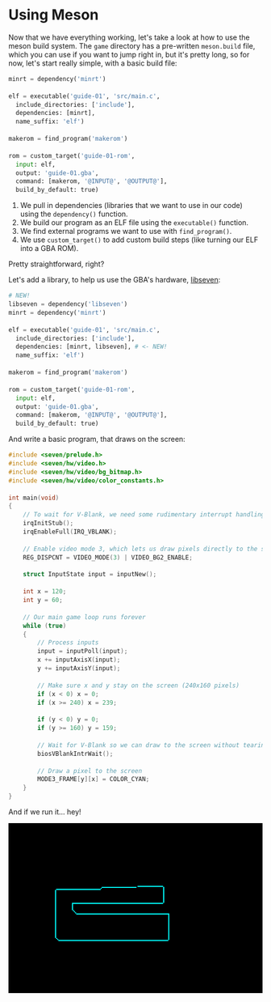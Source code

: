 # Using Meson

Now that we have everything working, let's take a look at how to use the meson build system. The `game` directory has a pre-written `meson.build` file, which you can use if you want to jump right in, but it's pretty long, so for now, let's start really simple, with a basic build file:

```python
minrt = dependency('minrt')

elf = executable('guide-01', 'src/main.c',
  include_directories: ['include'],
  dependencies: [minrt],
  name_suffix: 'elf')

makerom = find_program('makerom')

rom = custom_target('guide-01-rom',
  input: elf,
  output: 'guide-01.gba',
  command: [makerom, '@INPUT@', '@OUTPUT@'],
  build_by_default: true)
```

1. We pull in dependencies (libraries that we want to use in our code) using the `dependency()` function.
2. We build our program as an ELF file using the `executable()` function.
3. We find external programs we want to use with `find_program()`.
4. We use `custom_target()` to add custom build steps (like turning our ELF into a GBA ROM).

Pretty straightforward, right?

Let's add a library, to help us use the GBA's hardware, [libseven](https://github.com/LunarLambda/sdk-seven/tree/main/libseven):

```python
# NEW!
libseven = dependency('libseven')
minrt = dependency('minrt')

elf = executable('guide-01', 'src/main.c',
  include_directories: ['include'],
  dependencies: [minrt, libseven], # <- NEW!
  name_suffix: 'elf')

makerom = find_program('makerom')

rom = custom_target('guide-01-rom',
  input: elf,
  output: 'guide-01.gba',
  command: [makerom, '@INPUT@', '@OUTPUT@'],
  build_by_default: true)
```

And write a basic program, that draws on the screen:

```c
#include <seven/prelude.h>
#include <seven/hw/video.h>
#include <seven/hw/video/bg_bitmap.h>
#include <seven/hw/video/color_constants.h>

int main(void)
{
    // To wait for V-Blank, we need some rudimentary interrupt handling
    irqInitStub();
    irqEnableFull(IRQ_VBLANK);

    // Enable video mode 3, which lets us draw pixels directly to the screen
    REG_DISPCNT = VIDEO_MODE(3) | VIDEO_BG2_ENABLE;

    struct InputState input = inputNew();

    int x = 120;
    int y = 60;

    // Our main game loop runs forever
    while (true)
    {
        // Process inputs
        input = inputPoll(input);
        x += inputAxisX(input);
        y += inputAxisY(input);

        // Make sure x and y stay on the screen (240x160 pixels)
        if (x < 0) x = 0;
        if (x >= 240) x = 239;

        if (y < 0) y = 0;
        if (y >= 160) y = 159;

        // Wait for V-Blank so we can draw to the screen without tearing
        biosVBlankIntrWait();

        // Draw a pixel to the screen
        MODE3_FRAME[y][x] = COLOR_CYAN;
    }
}
```

And if we run it... hey!

![](img/basic.png)